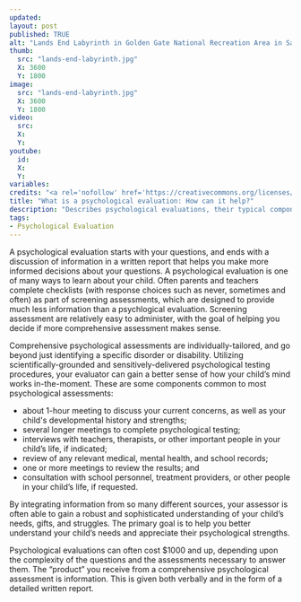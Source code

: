 ```yaml
---
updated:
layout: post
published: TRUE
alt: "Lands End Labyrinth in Golden Gate National Recreation Area in San Francisco, California"
thumb:
  src: "lands-end-labyrinth.jpg"
  X: 3600
  Y: 1800
image:
  src: "lands-end-labyrinth.jpg"
  X: 3600
  Y: 1800
video:
  src: 
  X: 
  Y: 
youtube:
  id:
  X:
  Y:
variables:
credits: "<a rel='nofollow' href='https://creativecommons.org/licenses/by/2.0/' target='_blank'><svg xmlns='http://www.w3.org/2000/svg' viewBox='5.5 -3.5 64 64' enable-background='new 5.5 -3.5 64 64'><circle fill='#fff' cx='37.785' cy='28.501' r='28.836'/><path d='M37.441-3.5c8.951 0 16.572 3.125 22.857 9.372 3.008 3.009 5.295 6.448 6.857 10.314 1.561 3.867 2.344 7.971 2.344 12.314 0 4.381-.773 8.486-2.314 12.313-1.543 3.828-3.82 7.21-6.828 10.143-3.123 3.085-6.666 5.448-10.629 7.086-3.961 1.638-8.057 2.457-12.285 2.457s-8.276-.808-12.143-2.429c-3.866-1.618-7.333-3.961-10.4-7.027-3.067-3.066-5.4-6.524-7-10.372s-2.4-7.904-2.4-12.171c0-4.229.809-8.295 2.428-12.2 1.619-3.905 3.972-7.4 7.057-10.486 6.095-6.208 13.58-9.314 22.456-9.314zm.116 5.772c-7.314 0-13.467 2.553-18.458 7.657-2.515 2.553-4.448 5.419-5.8 8.6-1.354 3.181-2.029 6.505-2.029 9.972 0 3.429.675 6.734 2.029 9.913 1.353 3.183 3.285 6.021 5.8 8.516 2.514 2.496 5.351 4.399 8.515 5.715 3.161 1.314 6.476 1.971 9.943 1.971 3.428 0 6.75-.665 9.973-1.999 3.219-1.335 6.121-3.257 8.713-5.771 4.99-4.876 7.484-10.99 7.484-18.344 0-3.543-.648-6.895-1.943-10.057-1.293-3.162-3.18-5.98-5.654-8.458-5.146-5.143-11.335-7.715-18.573-7.715zm-.401 20.915l-4.287 2.229c-.458-.951-1.019-1.619-1.685-2-.667-.38-1.286-.571-1.858-.571-2.856 0-4.286 1.885-4.286 5.657 0 1.714.362 3.084 1.085 4.113.724 1.029 1.791 1.544 3.201 1.544 1.867 0 3.181-.915 3.944-2.743l3.942 2c-.838 1.563-2 2.791-3.486 3.686-1.484.896-3.123 1.343-4.914 1.343-2.857 0-5.163-.875-6.915-2.629-1.752-1.752-2.628-4.19-2.628-7.313 0-3.048.886-5.466 2.657-7.257 1.771-1.79 4.009-2.686 6.715-2.686 3.963-.002 6.8 1.541 8.515 4.627zm18.457 0l-4.229 2.229c-.457-.951-1.02-1.619-1.686-2-.668-.38-1.307-.571-1.914-.571-2.857 0-4.287 1.885-4.287 5.657 0 1.714.363 3.084 1.086 4.113.723 1.029 1.789 1.544 3.201 1.544 1.865 0 3.18-.915 3.941-2.743l4 2c-.875 1.563-2.057 2.791-3.541 3.686-1.486.896-3.105 1.343-4.857 1.343-2.896 0-5.209-.875-6.941-2.629-1.736-1.752-2.602-4.19-2.602-7.313 0-3.048.885-5.466 2.658-7.257 1.77-1.79 4.008-2.686 6.713-2.686 3.962-.002 6.783 1.541 8.458 4.627z'/></svg></a> George Williams | <a rel='nofollow' href='https://www.flickr.com/photos/124749742@N05/14080732850/' target='_blank'>Flickr</a> | unendorsed adaptation"
title: "What is a psychological evaluation: How can it help?"
description: "Describes psychological evaluations, their typical components, how they can help, and how they differ from checklists and screening assessments."
tags:
- Psychological Evaluation
---
```

A psychological evaluation starts with your questions, and ends with a discussion of information in a written report that helps you make more informed decisions about your questions. A psychological evaluation is one of many ways to learn about your child. Often parents and teachers complete checklists (with response choices such as never, sometimes and often) as part of screening assessments, which are designed to provide much less information than a psychlogical evaluation. Screening assessment are relatively easy to administer, with the goal of helping you decide if more comprehensive assessment makes sense. 

Comprehensive psychological assessments are individually-tailored, and go beyond just identifying a specific disorder or disability. Utilizing scientifically-grounded and sensitively-delivered psychological testing procedures, your evaluator can gain a better sense of how your child’s mind works in-the-moment. These are some components common to most psychological assessments:
<ul>
	<li>about 1-hour meeting to discuss your current concerns, as well as your child's developmental history and strengths;</li>
	<li>several longer meetings to complete psychological testing;</li>
	<li>interviews with teachers, therapists, or other important people in your child’s life, if indicated;</li>
	<li>review of any relevant medical, mental health, and school records;</li>
	<li>one or more meetings to review the results; and</li>
	<li>consultation with school personnel, treatment providers, or other people in your child’s life, if requested.</li>
</ul>

By integrating information from so many different sources, your assessor is often able to gain a robust and sophisticated understanding of your child’s needs, gifts, and struggles. The primary goal is to help you better understand your child’s needs and appreciate their psychological strengths. 

Psychological evaluations can often cost $1000 and up, depending upon the complexity of the questions and the assessments necessary to answer them. The “product” you receive from a comprehensive psychological assessment is information. This is given both verbally and in the form of a detailed written report.